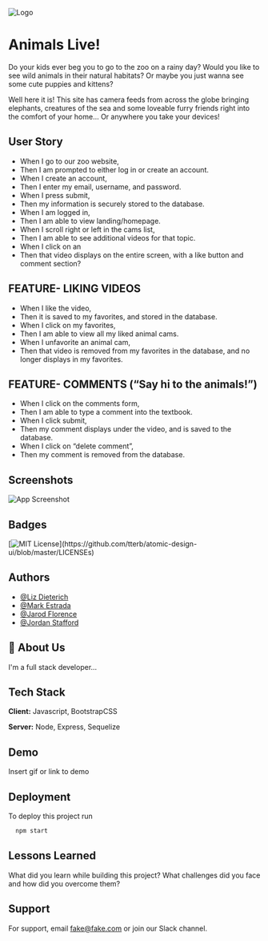 ![Logo](https://dev-to-uploads.s3.amazonaws.com/uploads/articles/th5xamgrr6se0x5ro4g6.png)


# Animals Live!
  
Do your kids ever beg you to go to the zoo on a rainy day?
Would you like to see wild animals in their natural habitats?
Or maybe you just wanna see some cute puppies and kittens?

Well here it is! This site has camera feeds from across the globe 
bringing elephants, creatures of the sea and some loveable furry friends
right into the comfort of your home... Or anywhere you take your devices!



## User Story

* When I go to our zoo website,
* Then I am prompted to either log in or create an account.
* When I create an account,
* Then I enter my email, username, and password.
* When I press submit,
* Then my information is securely stored to the database.
* When I am logged in,
* Then I am able to view landing/homepage.
* When I scroll right or left in the cams list,
* Then I am able to see additional videos for that topic.
* When I click on an
* Then that video displays on the entire screen, with a like button and comment section?
## FEATURE- LIKING VIDEOS
* When I like the video,
* Then it is saved to my favorites, and stored in the database.
* When I click on my favorites,
* Then I am able to view all my liked animal cams.
* When I unfavorite an animal cam,
* Then that video is removed from my favorites in the database, and no longer displays in my favorites.
## FEATURE- COMMENTS (“Say hi to the animals!”)
* When I click on the comments form,
* Then I am able to type a comment into the textbook.
* When I click submit,
* Then my comment displays under the video, and is saved to the database.
* When I click on “delete comment”,
* Then my comment is removed from the database.
## Screenshots

![App Screenshot](https://via.placeholder.com/468x300?text=App+Screenshot+Here)


## Badges



[![MIT License](https://img.shields.io/apm/l/atomic-design-ui.svg?)](https://github.com/tterb/atomic-design-ui/blob/master/LICENSEs)



## Authors

- [@Liz Dieterich](https://github.com/dieterichelizabeth)
- [@Mark Estrada](https://github.com/hmarkestrad)
- [@Jarod Florence](https://www.github.com/JFlo1981)
- [@Jordan Stafford](https://github.com/jowstafford)


## 🚀 About Us
I'm a full stack developer...


## Tech Stack

**Client:** Javascript, BootstrapCSS

**Server:** Node, Express, Sequelize


## Demo

Insert gif or link to demo


## Deployment

To deploy this project run

```bash
  npm start
```


## Lessons Learned

What did you learn while building this project? What challenges did you face and how did you overcome them?


## Support

For support, email fake@fake.com or join our Slack channel.

